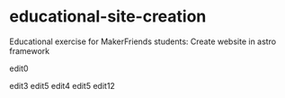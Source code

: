 # educational-site-creation
Educational exercise for MakerFriends students: Create website in astro framework

edit0


edit3
edit5
edit4
edit5
edit12
